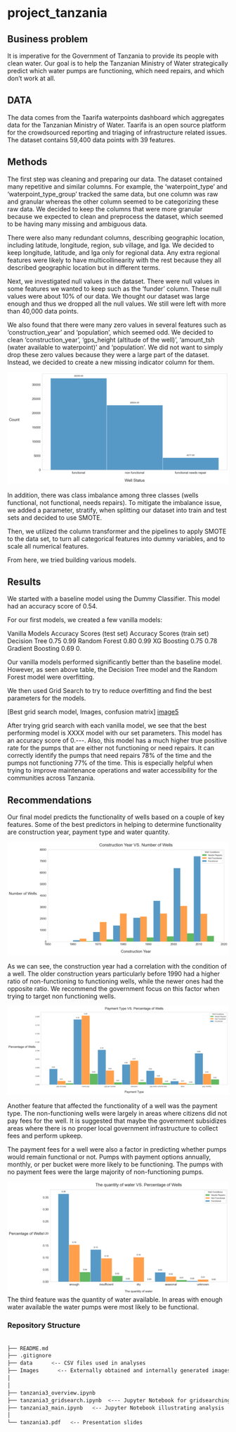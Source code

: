 # project_tanzania

## Business problem

It is imperative for the Government of Tanzania to provide its people with clean water. Our goal is to help the Tanzanian Ministry of Water strategically predict which water pumps are functioning, which need repairs, and which don’t work at all. 


## DATA
The data comes from the Taarifa waterpoints dashboard which aggregates data for the Tanzanian Ministry of Water. Taarifa is an open source platform for the crowdsourced reporting and triaging of infrastructure related issues. The dataset contains 59,400 data points with 39 features. 

## Methods 

The first step was cleaning and  preparing our data. The dataset contained many repetitive and similar columns. For example, the ‘waterpoint_type’ and ‘waterpoint_type_group’ tracked the same data, but one column was raw and granular whereas the other column seemed to be categorizing these raw data. We decided to keep the columns that were more granular because we expected to clean and preprocess the dataset, which seemed to be having many missing and ambiguous data. 

There were also many redundant columns, describing geographic location, including latitude, longitude, region, sub village, and lga. We decided to keep longitude, latitude, and lga only for regional data. Any extra regional features were likely to have multicollinearity with the rest because they all described geographic location but in different terms.  

Next, we investigated null values in the dataset. There were null values in some features we wanted to keep such as the ‘funder’ column. These null values were about 10% of our data. We thought our dataset was large enough and thus we dropped all the null values. We still were left with more than 40,000 data points.

We also found that there were many zero values in several features such as ‘construction_year’ and ‘population’, which seemed odd.  We decided to clean ‘construction_year’, ‘gps_height (altitude of the well)’, ‘amount_tsh (water available to waterpoint)’ and ‘population’. We did not want to simply drop these zero values because they were a large part of the dataset. Instead,  we decided to create a new missing indicator column for them.

![image1](./images/status_group.png)
 
In addition, there was class imbalance among three classes (wells functional, not functional, needs repairs). To mitigate the imbalance issue, we added a parameter, stratify, when splitting our dataset into train and test sets and decided to use SMOTE. 

Then, we utilized the column transformer and the pipelines to apply SMOTE to the data set, to turn all categorical features into dummy variables, and to scale all numerical features. 

From here, we tried building various models. 

## Results 

We started with a baseline model using the Dummy Classifier. This model had an accuracy score of 0.54.

For our first models, we created a few vanilla models: 

Vanilla Models
Accuracy Scores (test  set)
Accuracy Scores (train set)
Decision Tree
0.75
0.99
Random Forest
0.80
0.99
XG Boosting
0.75
0.78
Gradient Boosting
0.69
0.



Our vanilla models performed significantly better than the baseline model. However, as seen above table, the Decision Tree model and the Random Forest model were overfitting. 

We then used Grid Search to try to reduce overfitting and find the best parameters for the models. 

[Best grid search model, Images, confusion matrix]
[image5](./images/best_Featrues_dt.png)

After trying grid search with each vanilla model, we see that the best performing model is XXXX model with our set parameters. This model has an accuracy score of 0.---. Also, this model has a much higher true positive rate for the pumps that are either not functioning or need repairs. It can correctly identify the pumps that need repairs 78% of the time and the pumps not functioning 77% of the time. This is especially helpful when trying to improve maintenance operations and water accessibility for the communities across Tanzania. 



## Recommendations

Our final model predicts the functionality of wells based on a couple of key features. Some of the best predictors in helping to determine functionality are construction year, payment type and water quantity. 

![image2](./images/construction_year_vs_well.png)

As we can see, the construction year had a correlation with the condition of a well. The older construction years particularly before 1990 had a higher ratio of non-functioning to functioning wells, while the newer ones had the opposite ratio. We recommend the government focus on this factor when trying to target non functioning wells. 

![image3](./images/paymenttype_vs_well.png)

Another feature that affected the functionality of a well was the payment type. The non-functioning wells were largely in areas where citizens did not pay fees for the well. It is suggested that maybe the government subsidizes areas where there is no proper local government infrastructure to collect fees and perform upkeep.

The payment fees for a well were also a factor in predicting whether pumps would remain functional or not. Pumps with payment options annually, monthly, or per bucket were more likely to be functioning. The pumps with no payment fees were the large majority of non-functioning pumps.

![image4](./images/quantity_vs_well.png)
The third feature was the quantity of water available. In areas with enough water available the water pumps were most likely to be functional. 


### Repository Structure 

```bash

├── README.md
├── .gitignore
├── data      <-- CSV files used in analyses
├── Images      <-- Externally obtained and internally generated images
│ 
│ 
├── tanzania3_overview.ipynb  
├── tanzania3_gridsearch.ipynb  <--- Jupyter Notebook for gridsearching  
├── tanzania3_main.ipynb   <-- Jupyter Notebook illustrating analysis 
│ 
└── tanzania3.pdf   <-- Presentation slides

```
